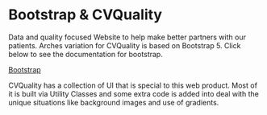# Bootstrap &amp; CVQuality

Data and quality focused Website to help make better partners with our patients. Arches variation for CVQuality is based on Bootstrap 5. Click below to see the documentation for bootstrap.

<a class="br_radius btn btn-primary c_white  gradient_teal h:gradient_teal-reverse" href="https://getbootstrap.com/docs/4.0/getting-started/introduction/" role="button" >Bootstrap</a>
               
CVQuality has a collection of UI that is special to this web product. Most of it is built via Utility Classes and some extra code is added into deal with the unique situations like background images and use of gradients.
